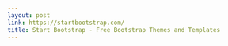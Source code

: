 ```yaml
---
layout: post
link: https://startbootstrap.com/
title: Start Bootstrap - Free Bootstrap Themes and Templates
---
```

